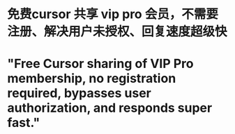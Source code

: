 # 免费cursor 共享 vip pro 会员，不需要注册、解决用户未授权、回复速度超级快
# "Free Cursor sharing of VIP Pro membership, no registration required, bypasses user authorization, and responds super fast."
